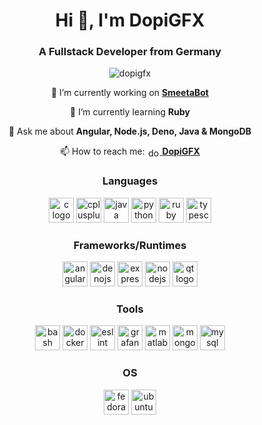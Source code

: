 <div>
  <div>
    <h1 align="center">Hi 👋, I'm DopiGFX</h1>
    <h3 align="center">A Fullstack Developer from Germany</h3>
    <p align="center">
      <img
        src="https://komarev.com/ghpvc/?username=dopigfx&label=Profile%20views&color=0e75b6&style=flat"
        alt="dopigfx"
      />
    </p>
    <div align="center">
      <p>🔭 I’m currently working on <b><a
            href="https://smeetabot.com"
            target="_blank"
          >SmeetaBot</a></b>
      </p>
      <p>🌱 I’m currently learning <b>Ruby</b></p>
      <p>💬 Ask me about <b>Angular, Node.js, Deno, Java & MongoDB</b></p>
      <p>📫 How to reach me:
        <a
          href="https://discord.gg/dopigfx"
          target="blank"
        >
          <img
            align="center"
            src="https://raw.githubusercontent.com/rahuldkjain/github-profile-readme-generator/master/src/images/icons/Social/discord.svg"
            alt="dopigfx"
            height="15"
            width="20"
          />
          <b>DopiGFX</b>
        </a>
      </p>
    </div>
    <h3 align="center">Languages</h3>
    <div align="center">
      <img
        src="https://cdn.jsdelivr.net/gh/devicons/devicon/icons/c/c-original.svg"
        height="40"
        alt="c logo"
      />
      <img
        src="https://cdn.jsdelivr.net/gh/devicons/devicon/icons/cplusplus/cplusplus-original.svg"
        height="40"
        alt="cplusplus logo"
      />
      <img
        src="https://cdn.jsdelivr.net/gh/devicons/devicon/icons/java/java-original.svg"
        height="40"
        alt="java logo"
      />
      <img
        src="https://cdn.jsdelivr.net/gh/devicons/devicon/icons/python/python-original.svg"
        height="40"
        alt="python logo"
      />
      <img
        src="https://cdn.jsdelivr.net/gh/devicons/devicon/icons/ruby/ruby-original.svg"
        height="40"
        alt="ruby logo"
      />
      <img
        src="https://cdn.jsdelivr.net/gh/devicons/devicon/icons/typescript/typescript-original.svg"
        height="40"
        alt="typescript logo"
      />
    </div>
    <h3 align="center">Frameworks/Runtimes</h3>
    <div align="center">
      <img
        src="https://cdn.jsdelivr.net/gh/devicons/devicon/icons/angularjs/angularjs-original.svg"
        height="40"
        alt="angularjs logo"
      />
      <img
        src="https://cdn.jsdelivr.net/gh/devicons/devicon/icons/denojs/denojs-original.svg"
        height="40"
        alt="denojs logo"
      />
      <img
        src="https://cdn.jsdelivr.net/gh/devicons/devicon/icons/express/express-original.svg"
        height="40"
        alt="express logo"
      />
      <img
        src="https://cdn.jsdelivr.net/gh/devicons/devicon/icons/nodejs/nodejs-original.svg"
        height="40"
        alt="nodejs logo"
      />
      <img
        src="https://cdn.jsdelivr.net/gh/devicons/devicon/icons/qt/qt-original.svg"
        height="40"
        alt="qt logo"
      />
    </div>
    <h3 align="center">Tools</h3>
    <div align="center">
      <img
        src="https://cdn.jsdelivr.net/gh/devicons/devicon/icons/bash/bash-original.svg"
        height="40"
        alt="bash logo"
      />
      <img
        src="https://cdn.jsdelivr.net/gh/devicons/devicon/icons/docker/docker-original.svg"
        height="40"
        alt="docker logo"
      />
      <img
        src="https://cdn.jsdelivr.net/gh/devicons/devicon/icons/eslint/eslint-original.svg"
        height="40"
        alt="eslint logo"
      />
      <img
        src="https://cdn.jsdelivr.net/gh/devicons/devicon/icons/grafana/grafana-original.svg"
        height="40"
        alt="grafana logo"
      />
      <img
        src="https://cdn.jsdelivr.net/gh/devicons/devicon/icons/matlab/matlab-original.svg"
        height="40"
        alt="matlab logo"
      />
      <img
        src="https://cdn.jsdelivr.net/gh/devicons/devicon/icons/mongodb/mongodb-original.svg"
        height="40"
        alt="mongodb logo"
      />
      <img
        src="https://cdn.jsdelivr.net/gh/devicons/devicon/icons/mysql/mysql-original.svg"
        height="40"
        alt="mysql logo"
      />
    </div>
    <h3 align="center">OS</h3>
    <div align="center">
      <img
        src="https://cdn.jsdelivr.net/gh/devicons/devicon/icons/fedora/fedora-original.svg"
        height="40"
        alt="fedora logo"
      />
      <img
        src="https://cdn.jsdelivr.net/gh/devicons/devicon/icons/ubuntu/ubuntu-plain.svg"
        height="40"
        alt="ubuntu logo"
      />
    </div>
  </div>
</div>
